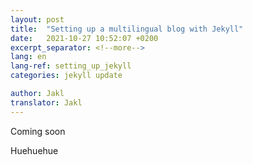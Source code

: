 ```yaml
---
layout: post
title:  "Setting up a multilingual blog with Jekyll"
date:   2021-10-27 10:52:07 +0200
excerpt_separator: <!--more-->
lang: en
lang-ref: setting_up_jekyll
categories: jekyll update

author: Jakl
translator: Jakl
---
```

Coming soon  
<!--more-->
Huehuehue
